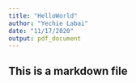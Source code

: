 ```yaml
---
title: "HelloWorld"
author: "Yechie Labai"
date: "11/17/2020"
output: pdf_document
---
```


## This is a markdown file
